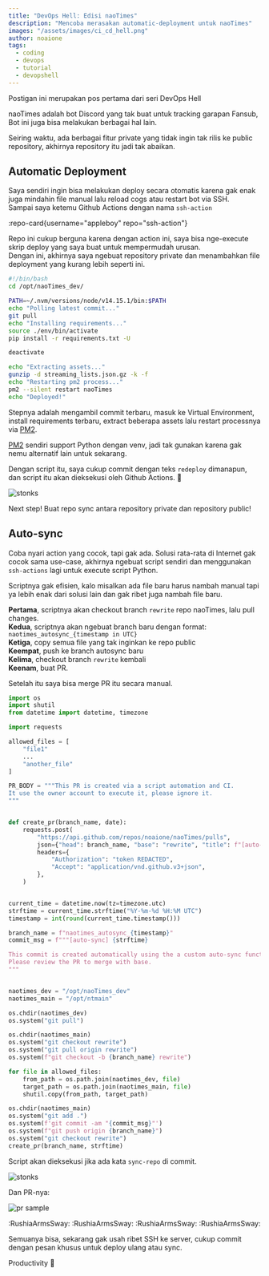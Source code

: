 ```yaml
---
title: "DevOps Hell: Edisi naoTimes"
description: "Mencoba merasakan automatic-deployment untuk naoTimes"
images: "/assets/images/ci_cd_hell.png"
author: noaione
tags:
  - coding
  - devops
  - tutorial
  - devopshell
---
```


<div className="text-center">
  <p className="italic">Postigan ini merupakan pos pertama dari seri DevOps Hell</p>
</div>

naoTimes adalah bot Discord yang tak buat untuk tracking garapan Fansub, Bot ini juga bisa melakukan berbagai hal lain.

Seiring waktu, ada berbagai fitur private yang tidak ingin tak rilis ke public repository, akhirnya repository itu jadi tak abaikan.

## Automatic Deployment

Saya sendiri ingin bisa melakukan deploy secara otomatis karena gak enak juga mindahin file manual lalu reload cogs atau restart bot via SSH.<br />
Sampai saya ketemu Github Actions dengan nama `ssh-action`

:repo-card{username="appleboy" repo="ssh-action"}

Repo ini cukup berguna karena dengan action ini, saya bisa nge-execute skrip deploy yang saya buat untuk mempermudah urusan.<br />
Dengan ini, akhirnya saya ngebuat repository private dan menambahkan file deployment yang kurang lebih seperti ini.

```bash [deploy.sh]
#!/bin/bash
cd /opt/naoTimes_dev/

PATH=~/.nvm/versions/node/v14.15.1/bin:$PATH
echo "Polling latest commit..."
git pull
echo "Installing requirements..."
source ./env/bin/activate
pip install -r requirements.txt -U

deactivate

echo "Extracting assets..."
gunzip -d streaming_lists.json.gz -k -f
echo "Restarting pm2 process..."
pm2 --silent restart naoTimes
echo "Deployed!"
```

Stepnya adalah mengambil commit terbaru, masuk ke Virtual Environment, install requirements terbaru, extract beberapa assets lalu restart processnya via [PM2](https://pm2.keymetrics.io/).

[PM2](https://pm2.keymetrics.io/) sendiri support Python dengan venv, jadi tak gunakan karena gak nemu alternatif lain untuk sekarang.

Dengan script itu, saya cukup commit dengan teks `redeploy` dimanapun, dan script itu akan dieksekusi oleh Github Actions. 🚀

![stonks](/static/images/naotimes-ci-cd/01_stonks.png)

Next step! Buat repo sync antara repository private dan repository public!

## Auto-sync

Coba nyari action yang cocok, tapi gak ada. Solusi rata-rata di Internet gak cocok sama use-case, akhirnya ngebuat script sendiri dan menggunakan `ssh-actions` lagi untuk execute script Python.

Scriptnya gak efisien, kalo misalkan ada file baru harus nambah manual tapi ya lebih enak dari solusi lain dan gak ribet juga nambah file baru.

**Pertama**, scriptnya akan checkout branch `rewrite` repo naoTimes, lalu pull changes.<br />
**Kedua**, scriptnya akan ngebuat branch baru dengan format: `naotimes_autosync_{timestamp in UTC}`<br />
**Ketiga**, copy semua file yang tak inginkan ke repo public<br />
**Keempat**, push ke branch autosync baru<br />
**Kelima**, checkout branch `rewrite` kembali<br />
**Keenam**, buat PR.

Setelah itu saya bisa merge PR itu secara manual.

```py [naotimes-repo-sync.py]
import os
import shutil
from datetime import datetime, timezone

import requests

allowed_files = [
    "file1"
    ...
    "another_file"
]

PR_BODY = """This PR is created via a script automation and CI.
It use the owner account to execute it, please ignore it.
"""


def create_pr(branch_name, date):
    requests.post(
        "https://api.github.com/repos/noaione/naoTimes/pulls",
        json={"head": branch_name, "base": "rewrite", "title": f"[auto-sync] {date}", "body": PR_BODY},
        headers={
            "Authorization": "token REDACTED",
            "Accept": "application/vnd.github.v3+json",
        },
    )


current_time = datetime.now(tz=timezone.utc)
strftime = current_time.strftime("%Y-%m-%d %H:%M UTC")
timestamp = int(round(current_time.timestamp()))

branch_name = f"naotimes_autosync_{timestamp}"
commit_msg = f"""[auto-sync] {strftime}

This commit is created automatically using the a custom auto-sync function
Please review the PR to merge with base.
"""


naotimes_dev = "/opt/naoTimes_dev"
naotimes_main = "/opt/ntmain"

os.chdir(naotimes_dev)
os.system("git pull")

os.chdir(naotimes_main)
os.system("git checkout rewrite")
os.system("git pull origin rewrite")
os.system(f"git checkout -b {branch_name} rewrite")

for file in allowed_files:
    from_path = os.path.join(naotimes_dev, file)
    target_path = os.path.join(naotimes_main, file)
    shutil.copy(from_path, target_path)

os.chdir(naotimes_main)
os.system("git add .")
os.system(f'git commit -am "{commit_msg}"')
os.system(f"git push origin {branch_name}")
os.system("git checkout rewrite")
create_pr(branch_name, strftime)
```

Script akan dieksekusi jika ada kata `sync-repo` di commit.

![stonks](/static/images/naotimes-ci-cd/02_stonksmk2.png)

Dan PR-nya:

![pr sample](/static/images/naotimes-ci-cd/03_samplepr.png)

:RushiaArmsSway: :RushiaArmsSway: :RushiaArmsSway: :RushiaArmsSway:

Semuanya bisa, sekarang gak usah ribet SSH ke server, cukup commit dengan pesan khusus untuk deploy ulang atau sync.

Productivity :rocket:

